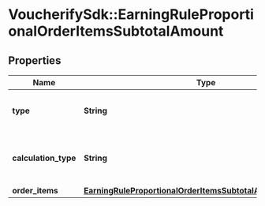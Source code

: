 # VoucherifySdk::EarningRuleProportionalOrderItemsSubtotalAmount

## Properties

| Name | Type | Description | Notes |
| ---- | ---- | ----------- | ----- |
| **type** | **String** | Defines how the points will be added to the loyalty card.PROPORTIONAL adds points based on a pre-defined ratio. | [default to &#39;PROPORTIONAL&#39;] |
| **calculation_type** | **String** | ORDER_ITEMS_SUBTOTAL_AMOUNT; Amount spent on items defined in the order_items.subtotal_amount.object &amp; .id (X points for every Y spent on items including discounts) | [default to &#39;ORDER_ITEMS_SUBTOTAL_AMOUNT&#39;] |
| **order_items** | [**EarningRuleProportionalOrderItemsSubtotalAmountOrderItems**](EarningRuleProportionalOrderItemsSubtotalAmountOrderItems.md) |  |  |

